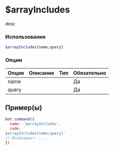 # $arrayIncludes
desc
### Использование
```php
$arrayIncludes[name;query]
```

### Опции

| Опция | Описание | Тип | Обязательно |
|--------|-------------|------|----------|
| name |  |  | Да | 
| query |  |  | Да | 
## Пример(ы)

```javascript
bot.command({
  name: '$arrayIncludes',
  code: `
$arrayIncludes[name;query]`
// Возвращает: ...
})
```